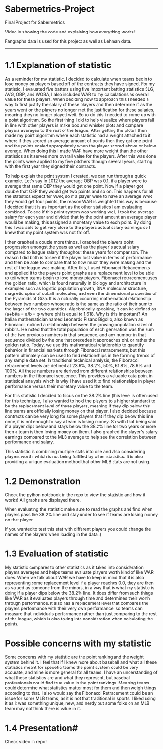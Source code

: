 # Sabermetrics-Project
Final Project for Sabermetrics

Video is showing the code and explaining how everything works!

Fangraphs data is used for this project as well as Lehman data.


_________________________________________________________________
		 	 	 		
								
# 1.1 Explanation of statistic #
				
As a reminder for my statistic, I decided to calculate when teams begin to lose money on players based off of the contracts they have signed. For my statistic, I evaluated five batters using five important batting statistics SLG, AVG, OBP, and WOBA, I also included WAR to my calculations as overall value for these players. When deciding how to approach this I needed a way to first justify the salary of these players and then determine if as the years went on the players no longer met the justification for these salaries, meaning they no longer played well. So to do this I needed to come up with a point algorithm. So the first thing I did to help visualize where players fall in line with other players is make box and whisker plots and compare players averages to the rest of the league. After getting the plots I then made my point algorithm where each statistic had a weight attached to it where if they scored an average amount of points then they got one point and the points scaled appropriately when the player scored above or below average. When doing this I made WAR have more weight than the other statistics as it serves more overall value for the players. After this was done the points were applied to my five pitchers through several years, starting with the first year they signed their contracts. 

To help explain the point system I created,  we can run through a quick example. Let's say in 2012 the average OBP was 0.1, if a player were to average that same OBP they would get one point. Now if a player got double that OBP they would get two points and so on. This happens for all the statistics expect for WAR, so if a player were to have an average WAR they would get four points, the reason WAR is weighted this way is because I decided that it is as important as the other statistics I am evaluating combined. To see if this point system was working well, I took the average salary for each year and divided that by the point amount an average player would be making, this assigned a monetary value to each point. By doing this I was able to get very close to the players actual salary earnings so I knew that my point system was not far off. 



I then graphed a couple more things. I graphed the players point progression amongst the years as well as the player's actual salary compared to league salary throughout these years for comparison. The reason I did both is to see if the player lost value in terms of performance and then be able to compare that to how much they were making and the rest of the league was making. After this, I used Fibonacci Retracements and applied it to the players point graphs as a replacement level to be able to tell when teams begin to lose money players. Fibonacci retracement uses the golden ratio, which is found naturally in biology and architecture in examples such as logistic population growth, DNA molecular structure, magnetic spins of cobalt molecules, and even the dimensional properties of the Pyramids of Giza. It is a naturally occurring mathematical relationship between two numbers whose ratio is the same as the ratio of their sum to the larger of the two quantities. Algebraically speaking, it can be defined as (a+b)/a = a/b = φ where phi is equal to 1.618. Why is this important? An Italian mathematician named Leonardo Pisano Bigollo, also known as Fibonacci, noticed a relationship between the growing population sizes of rabbits. He noted that the total population of each generation was the sum of the two previous numbers in that sequence, and any number in that sequence divided by the one that precedes it approaches phi, or rather the golden ratio. Today, we use this mathematical relationship to quantify behavior in financial markets through Fibonacci retracements, but this pattern ultimately can be used to find relationships in the forming trends of any sample data set. In traditional technical analysis, the Fibonacci retracement levels are defined at 23.6%, 38.2%, 50%, 61.8%, 78.6% and 100%. All these numbers are derived from different relationships between numbers in the fibonacci sequence. This provides a valuable data point in statistical analysis which is why I have used it to find relationships in player performance versus their monetary value to the team.

For this statistic I decided to focus on the 38.2% line (this level is often used for this technique, I also wanted to hold the players to a higher standard) to be the replacement level of these players, meaning if they dip below this line teams are officially losing money on that player. I also decided because contracts can be very long for some players that if they dip below this line once, it is not enough to say a team is losing money. So with that being said if a player dips below and stays below the 38.2% line for two years or more then a team is then losing money on them. I also graphed the player's salary earnings compared to the MLB average to help see the correlation between performance and salary. 

This statistic is combining multiple stats into one and also considering players worth, which is not being fulfilled by other statistics. It is also providing a unique evaluation method that other MLB stats are not using. 
		 	 	 					
				
# 1.2 Demonstration #


Check the python notebook in the repo to view the statistic and how it works! All graphs are displayed there. 	

When evaluating the statistic make sure to read the graphs and find when players pass the 38.2% line and stay under to see if teams are losing money on that player. 	

If you wanted to test this stat with different players you could change the names of the players when loading in the data :) 

# 1.3 Evaluation of statistic #
				
			
My statistic compares to other statistics as it takes into consideration players averages and helps teams evaluate players worth kind of like WAR does. When we talk about WAR we have to keep in mind that it is also representing some replacement level if a player reaches 0.0, they are then as valued as someone from the minors, in a way that is what my statistic is doing if a player dips below the 38.2% line. It does differ from such things like WAR as it evaluates players through time and determines their worth through performance. It also has a replacement level that compares the players performance with their very own performance, so teams can measure that individuals performance rather than just comparing to the rest of the league, which is also taking into consideration when calculating the points.



# Possible concerns with my statistic #

Some concerns with my statistic are the point ranking and the weight system behind it. I feel that if I knew more about baseball and what all these statistics meant for specefic teams the point system could be very accurate, and mine is more general for all teams. I have an understanding of what these statistics are and what they represent, but baseball professionals could find true value in the point rankings. Meaning teams could determine what statistics matter most for them and then weigh things according to that. I also would say the Fibonacci Retracement could be an issue for some MLB teams, as it is not that traditional in sports. I liked using it as it was something unique, new, and nerdy but some folks on an MLB team may not think there is value in it. 


# 1.4 Presentation# 

Check video in repo!









